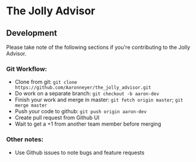# The Jolly Advisor

## Development

Please take note of the following sections if you're contributing to the Jolly Advisor.

### Git Workflow:
- Clone from git: `git clone https://github.com/Aaronneyer/the_jolly_advisor.git`
- Do work on a separate branch: `git checkout -b aaron-dev`
- Finish your work and merge in master: `git fetch origin master`; `git merge master`
- Push your code to github: `git push origin aaron-dev`
- Create pull request from Github UI
- Wait to get a +1 from another team member before merging

### Other notes:

- Use Github issues to note bugs and feature requests
